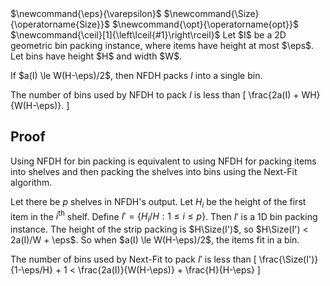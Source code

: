 <span class="invisible">
$\newcommand{\eps}{\varepsilon}$
$\newcommand{\Size}{\operatorname{Size}}$
$\newcommand{\opt}{\operatorname{opt}}$
$\newcommand{\ceil}[1]{\left\lceil{#1}\right\rceil}$
</span>
Let $I$ be a 2D geometric bin packing instance,
where items have height at most $\eps$.
Let bins have height $H$ and width $W$.

If $a(I) \le W(H-\eps)/2$, then NFDH packs $I$ into a single bin.

The number of bins used by NFDH to pack $I$ is less than
\[ \frac{2a(I) + WH}{W(H-\eps)}. \]

## Proof

Using NFDH for bin packing is equivalent to using NFDH
for packing items into shelves and then packing the shelves
into bins using the Next-Fit algorithm.

Let there be $p$ shelves in NFDH's output.
Let $H_i$ be the height of the first item in the $i^{\textrm{th}}$ shelf.
Define $I' = \{H_i/H: 1 \le i \le p\}$. Then $I'$ is a 1D bin packing instance.
The height of the strip packing is $H\Size(I')$,
so $H\Size(I') < 2a(I)/W + \eps$.
So when $a(I) \le W(H-\eps)/2$, the items fit in a bin.

The number of bins used by Next-Fit to pack $I'$ is less than
\[ \frac{\Size(I')}{1-\eps/H} + 1
< \frac{2a(I)}{W(H-\eps)} + \frac{H}{H-\eps} \]
